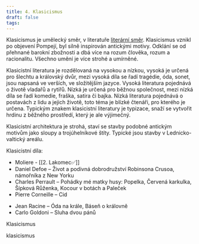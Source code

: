 ```yaml
---
title: 4. Klasicismus
draft: false
tags:
---
```

Klasicismus je umělecký směr, v literatuře [literární směr](1.%20Literární%20směr.md). Klasicismus vznikl po objevení Pompejí, byl silně inspirován antickými motivy. Odklání se od přehnané barokní zbožnosti a dbá více na rozum člověka, rozum a racionalitu. Všechno umění je více strohé a umírněné.

Klasicistní literatura je rozdělovaná na vysokou a nízkou, vysoká je určená pro šlechtu a královský dvůr, mezi vysoká díla se řadí tragédie, óda, sonet, jsou napsaná ve verších, ve složitějším jazyce. Vysoká literatura pojednává o životě vladařů a rytířů. Nízká je určená pro běžnou společnost, mezi nízká díla se řadí komedie, fraška, satira či  bajka. Nízká literatura pojednává o postavách z lidu a jejich životě, toto téma je blízké čtenáři, pro kterého je určena. Typickým znakem klasicistní literatury je typizace, snaží se vytvořit hrdinu z běžného prostředí, který je ale výjimečný.

Klasicistní architektura je strohá, staví se  stavby podobné antickým motivům jako sloupy a trojúhelníkové štíty. Typické jsou stavby v Lednicko-valtický areálu.

Klasicistní díla:
 - Moliere - [[2. Lakomec✅]]
 - Daniel Defoe – Život a podivná dobrodružství Robinsona Crusoa, námořníka z New Yorku
 - Charles Perrault – Pohádky mé matky husy: Popelka, Červená karkulka, Šípková Růženka, Kocour v botách a Paleček
 - Pierre Corneille – Cid
 * Jean Racine – Óda na krále, Báseň o královně
 * Carlo Goldoni – Sluha dvou pánů

Klasicismus

klasicismus